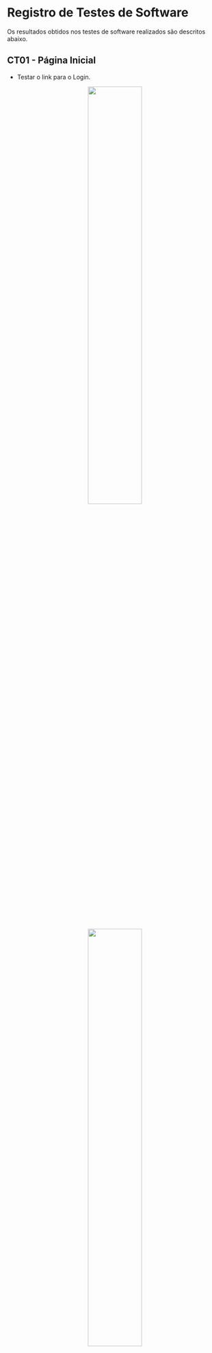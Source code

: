 # Registro de Testes de Software

Os resultados obtidos nos testes de software realizados são descritos abaixo.

## CT01 - Página Inicial

- Testar o link para o Login.
<div align="center">
<img src="img/Teste-página inicial.png" width="50%"><br><br>
  </div>
 <div align="center">
<img src="img/Teste-Login.jpg" width="50%"><br><br>
  </div>

- Testar o link para o Cadastro.
<div align="center">
<img src="img/Teste-página inicial2.png" width="50%"><br><br>
  </div>
 <div align="center">
<img src="img/Teste-Cadastro.jpg" width="50%"><br><br>
  </div>
  
## CT02 - Separação de telas entre candidatos e recrutadores
  
  - Cadastro e Login do candidato
  <div align="center">
<img src="img/teste-cadastro-candidato.jpg" width="50%"><br><br>
  </div>
    <div align="center">
<img src="img/teste-login-candidato.jpg" width="50%"><br><br>
  </div>
 <div align="center">
<img src="img/teste-perfil-candidato.jpg" width="50%"><br><br>
  </div>

  - Cadastro e Login do recrutador
   <div align="center">
<img src="img/teste-cadastro-recrutador.jpg" width="50%"><br><br>
  </div>
  <div align="center">
<img src="img/teste-login-recrutador.jpg" width="50%"><br><br>
  </div>
 <div align="center">
<img src="img/teste-perfil-recrutador.jpg" width="50%"><br><br>
  </div>
  
## CT03 - Criação, edição e compartilhamento de currículo

- Fazer Login e acessar a página de Perfil do candidato.

<div align="center">
<img src="img\CT03-01.jpg" width="50%"><br><br>
</div>

- Clicar no menu principal na opção Criar um currículo.

<div align="center">
<img src="img\CT03-02.jpg" width="50%"><br><br>
</div>

- Preencher as informações pedidas para o currículo, como habilidades e experiências

<div align="center">
<img src="img\CT03-03-1.png" width="50%"><br><br>
<img src="img\CT03-03-2.png" width="50%"><br><br>
</div>
 
- Clicar em Salvar e ver currículo para ser redirecionado para a página com as informações do seu currículo

<div align="center">
<img src="img\CT03-04.png" width="50%"><br><br>
</div>
  
- Escolher se irá compartilhar o currículo na plataforma HireMe, fazer download do currículo com o layout escolhido e/ou copiar o link do currículo.

<div align="center">
<img src="img\preencher-modelo-curriculo.jpg" width="50%"><br><br>
</div>

## CT04 - Testar filtros de busca de pessoas de acordo com as experiências
- Acessar a página Buscar profissionais

<div align="center">
<img src="img/teste-perfil-candidato.jpg" width="50%"><br><br>
</div>

- Digitar no campo de pesquisa os filtros profissionais que está buscando e clicar Enter para selecionar

<div align="center">
<img src="img\CT04-02.jpg" width="50%"><br><br>
</div>

## CT05 - Caixa de mensagens

- Acessar a página Buscar profissionais.
- Digitar no campo de pesquisa os filtros profissionais que está buscando e clicar Enter para pesquisar currículos.

<div align="center">
<img src="img\CT04-02.jpg" width="50%"><br><br>
</div>
  

- Ao escolher um currículo, clicar no botão Enviar mensagem.
<div align="center">
<img src="img\CT05-03.png" width="50%"><br><br>
</div>
  

## CT06 - Currículos favoritados
- Acessar a página Buscar profissionais.
- Digitar no campo de pesquisa os filtros profissionais que está buscando e clicar Enter para pesquisar currículos.
<div align="center">
<img src="img\CT04-02.jpg" width="50%"><br><br>
</div>
  
- Quando um currículo chamar atenção, clicar no botão de favoritar, em forma de coração, presente no box do currículo.
<div align="center">
<img src="img\CT06-03.png" width="50%"><br><br>
</div>

## CT07 - Botão de dicas

- Testar o botão de dicas na página de Criar um currículo.
<div align="center">
<img src="img/teste-dica-curriculo.png" width="50%"><br><br>
  </div>
<div align="center">
<img src="img/teste-dica-curriculo2.png" width="50%"><br><br>
  </div>

- Testar o botão de dicas na página de Modelos de currículos.
<div align="center">
<img src="img/teste-dicas.png" width="50%"><br><br>
  </div>
<div align="center">
<img src="img/teste-dicas2.png" width="50%"><br><br>
  </div>

## CT08 - Compatibilidade e Responsividade

- Testar compatibilidade com os principais navegadores do mercado.
<div align="center">
<img src="img/teste-compatibilidade-edge.png" width="50%"><br>
  <b>Microsoft Edge</b><br><br>
  </div>
<div align="center">
<img src="img/teste-compatibilidade-chrome.png" width="50%"><br>
  <b>Google Chrome</b><br><br>
  </div>
  
- Testar responsividade em diferentes tamanhos de telas.
   - Ex: Página de Cadastro.
<div align="center">
<img src="img/teste-responsividade-cadastro-desktop.jpg" width="50%"><br>
  <b>Tela desktop</b><br><br>
  </div>
 <div align="center">
<img src="img/teste-responsividade-cadastro-tablet.jpg" width="50%"><br>
  <b>Tela tablet</b><br><br>
  </div>
   <div align="center">
  <img src="img/teste-responsividade-cadastro-mobile.jpg" width="50%"><br>
  <b>Tela mobile</b><br><br>
  </div>
  
  - Ex: Página para criar um currículo.
<div align="center">
<img src="img/teste-responsividade-curriculo-desktop.jpg" width="50%"><br>
  <b>Tela desktop</b><br><br>
  </div>
 <div align="center">
<img src="img/teste-responsividade-curriculo-tablet.jpg" width="50%"><br>
  <b>Tela tablet</b><br><br>
  </div>
   <div align="center">
  <img src="img/teste-responsividade-curriculo-mobile.jpg" width="50%"><br>
  <b>Tela mobile</b><br><br>
  </div>


